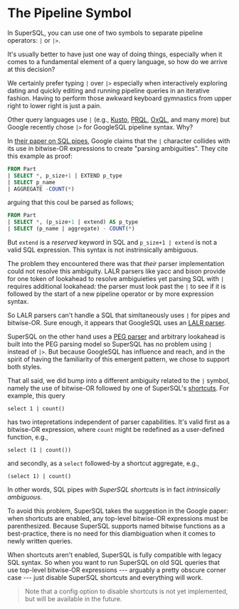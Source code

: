 # The Pipeline Symbol

In SuperSQL, you can use one of two symbols to separate pipeline operators: `|` or `|>`.

It's usually better to have just one way of doing things, especially when it comes
to a fundamental element of a query language, so how do we arrive at this decision?

We certainly prefer typing `|` over `|>` especially when interactively exploring dating 
and quickly editing and running pipeline queries in an iterative fashion.  Having to 
perform those awkward keyboard gymnastics from upper right to lower right is just
a pain. 

Other query languages use `|` (e.g.,
[Kusto](https://learn.microsoft.com/en-us/kusto/query/?view=microsoft-fabric),
[PRQL](https://prql-lang.org/),
[OxQL](https://rfd.shared.oxide.computer/rfd/0463), and many more)
but Google recently chose `|>` for GoogleSQL pipeline syntax.  Why?

In [their paper on SQL pipes]((https://research.google/pubs/sql-has-problems-we-can-fix-them-pipe-syntax-in-sql/)),
Google claims that the `|` character collides with its use in bitwise-OR expressions
to create "parsing ambiguities".  They cite this example as proof:
```sql
FROM Part
| SELECT *, p_size+1 | EXTEND p_type
| SELECT p_name
| AGGREGATE -COUNT(*)
```
arguing that this coul be parsed as follows;
```sql
FROM Part
| SELECT *, (p_size+1 | extend) AS p_type
| SELECT (p_name | aggregate) - COUNT(*)
```
But `extend` is a _reserved_ keyword in SQL and `p_size+1 | extend` is
not a valid SQL expression.  This syntax is not instrinsically ambiguous.

The problem they encountered there was that _their_ parser implementation
could not resolve this ambiguity.  LALR parsers like yacc and bison provide for 
one token of lookahead to resolve ambiguieties yet parsing SQL with `|`
requires additional lookahead: the parser must look past the `|` to
see if it is followed by the start of a new pipeline operator or by more
expression syntax.

So LALR parsers can't handle a SQL that simltaneously uses `|` for pipes
and bitwise-OR.  Sure enough, it appears that GoogleSQL uses an
[LALR parser](https://github.com/google/zetasql/blob/master/zetasql/parser/bison_parser.y).

SuperSQL on the other hand uses a
[PEG parser](https://en.wikipedia.org/wiki/Parsing_expression_grammar)
and arbitrary lookahead is built into the PEG parsing model so 
SuperSQL has no problem using `|` instead of `|>`.
But because GoogleSQL has influence and reach,
and in the spirit of having the familiarity of this emergent pattern, we chose
to support both styles.

That all said, we did bump into a different ambiguity related to the `|` symbol,
namely the use of bitwise-OR followed by one of SuperSQL's
[shortcuts](https://zed.brimdata.io/docs/language/pipeline-model#implied-operators).  For example, this query
```
select 1 | count()
```
has two intepretations independent of parser capabilities.
It's valid first as a bitwise-OR expression, where `count` might be redefined as 
a user-defined function, e.g.,
```
select (1 | count())
```
and secondly, as a `select` followed-by a shortcut aggregate, e.g.,
```
(select 1) | count()
```
In other words, SQL pipes _with SuperSQL shortcuts_ is in fact 
_intrinsically ambiguous_.

To avoid this problem, SuperSQL takes the suggestion in the Google paper:
when shortcuts are enabled, any top-level bitwise-OR expressions
must be parenthesized.  Because SuperSQL supports
named bitwise functions as a best-practice, there is no need for this
diambiguation when it comes to newly written queries.

When shortcuts aren't enabled, SuperSQL is fully compatible with legacy SQL syntax.
So when you want to run SuperSQL on old SQL queries that use top-level
bitwise-OR expressions --- arguably a pretty obscure corner case --- just disable
SuperSQL shortcuts and everything will work.

> Note that a config option to disable shortcuts is not yet implemented, but will be 
> available in the future.
